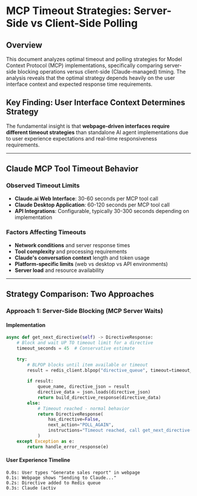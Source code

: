 # MCP Timeout Strategies: Server-Side vs Client-Side Polling

## Overview

This document analyzes optimal timeout and polling strategies for Model Context Protocol (MCP) implementations, specifically comparing server-side blocking operations versus client-side (Claude-managed) timing. The analysis reveals that the optimal strategy depends heavily on the user interface context and expected response time requirements.

## Key Finding: User Interface Context Determines Strategy

The fundamental insight is that **webpage-driven interfaces require different timeout strategies** than standalone AI agent implementations due to user experience expectations and real-time responsiveness requirements.

---

## Claude MCP Tool Timeout Behavior

### Observed Timeout Limits
- **Claude.ai Web Interface**: 30-60 seconds per MCP tool call
- **Claude Desktop Application**: 60-120 seconds per MCP tool call  
- **API Integrations**: Configurable, typically 30-300 seconds depending on implementation

### Factors Affecting Timeouts
- **Network conditions** and server response times
- **Tool complexity** and processing requirements
- **Claude's conversation context** length and token usage
- **Platform-specific limits** (web vs desktop vs API environments)
- **Server load** and resource availability

---

## Strategy Comparison: Two Approaches

### Approach 1: Server-Side Blocking (MCP Server Waits)

#### Implementation
```python
async def get_next_directive(self) -> DirectiveResponse:
    # Block and wait UP TO timeout limit for a directive
    timeout_seconds = 45  # Conservative estimate
    
    try:
        # BLPOP blocks until item available or timeout
        result = redis_client.blpop("directive_queue", timeout=timeout_seconds)
        
        if result:
            queue_name, directive_json = result
            directive_data = json.loads(directive_json)
            return build_directive_response(directive_data)
        else:
            # Timeout reached - normal behavior
            return DirectiveResponse(
                has_directive=False,
                next_action="POLL_AGAIN",
                instructions="Timeout reached, call get_next_directive() again immediately"
            )
    except Exception as e:
        return handle_error_response(e)
```

#### User Experience Timeline
```
0.0s: User types "Generate sales report" in webpage
0.1s: Webpage shows "Sending to Claude..."
0.2s: Directive added to Redis queue
0.3s: Claude (activ